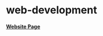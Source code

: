 # web-development

#### [Website Page](https://anmolpawa.github.io/web-development/web%20development%20project/index.html)

